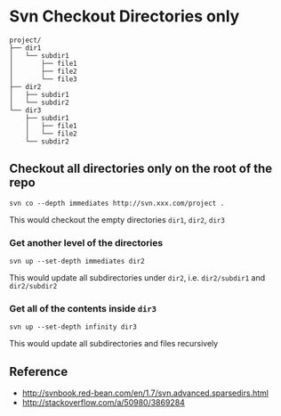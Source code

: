 # Svn Checkout Directories only

```
project/
├── dir1
│   └── subdir1
│       ├── file1
│       ├── file2
│       └── file3
├── dir2
│   ├── subdir1
│   └── subdir2
└── dir3
    ├── subdir1
    │   ├── file1
    │   └── file2
    └── subdir2
```

## Checkout all directories only on the root of the repo


```
svn co --depth immediates http://svn.xxx.com/project .
```

This would checkout the empty directories `dir1`, `dir2`, `dir3`

### Get another level of the directories 

```
svn up --set-depth immediates dir2
```

This would update all subdirectories under `dir2`, i.e. `dir2/subdir1` and `dir2/subdir2`

### Get all of the contents inside `dir3`

```
svn up --set-depth infinity dir3
```

This would update all subdirectories and files recursively

## Reference

- http://svnbook.red-bean.com/en/1.7/svn.advanced.sparsedirs.html
- http://stackoverflow.com/a/50980/3869284


